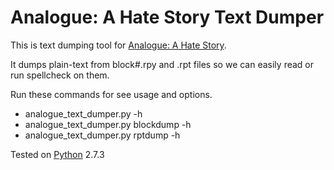 Analogue: A Hate Story Text Dumper
====================================
This is text dumping tool for [Analogue: A Hate Story](http://ahatestory.com/kr).

It dumps plain-text from block#.rpy and .rpt files so we can easily read or run spellcheck on them.

Run these commands for see usage and options.
* analogue_text_dumper.py -h
* analogue_text_dumper.py blockdump -h
* analogue_text_dumper.py rptdump -h

Tested on [Python](http://www.python.org) 2.7.3